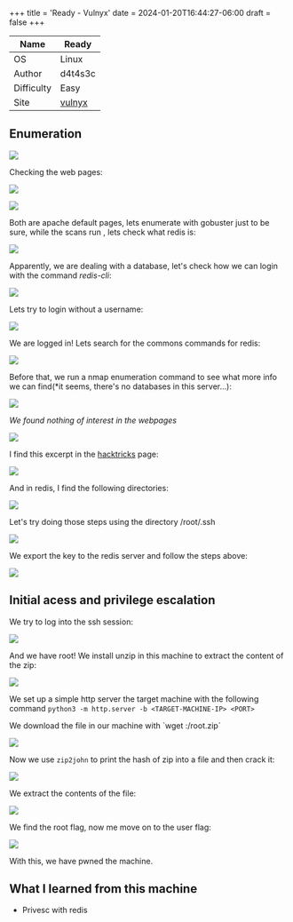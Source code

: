 +++
title = 'Ready - Vulnyx'
date = 2024-01-20T16:44:27-06:00
draft = false
+++

| Name       | Ready   |
| ---------- | ------- |
| OS         | Linux   |
| Author     | d4t4s3c |
| Difficulty | Easy    |
| Site           | [vulnyx](https://vulnyx.com)        |

## Enumeration

![](/locoweb/vulnyx/easy/ready/ready%20(1).png)

Checking the web pages:

![](locoweb/ready%20(2).png)

![](vulnyx/easy/ready/ready%20(3).png)

Both are apache default pages, lets enumerate with gobuster just to be sure, while the scans run , lets check what redis is:

![](vulnyx/easy/ready/ready%20(4).png)

Apparently, we are dealing with a database, let's check how we can login with the command *redis-cli*:

![](vulnyx/easy/ready/ready%20(5).png)

Lets try to login without a username:

![](vulnyx/easy/ready/ready%20(6).png)

We are logged in! Lets search for the commons commands for redis:

![](vulnyx/easy/ready/ready%20(7).png)

Before that, we run a nmap enumeration command to see what more info we can find(*it seems, there's no databases in this server...):

![](vulnyx/easy/ready/ready%20(8).png)

*We found nothing of interest in the webpages*

![](vulnyx/easy/ready/ready%20(9).png)

I find this excerpt in the [hacktricks](https://book.hacktricks.xyz/network-services-pentesting/6379-pentesting-redis#ssh) page:

![](vulnyx/easy/ready/ready%20(10).png)

And in redis, I find the following directories:

![](vulnyx/easy/ready/ready%20(11).png)

Let's try doing those steps using the directory /root/.ssh

![](vulnyx/easy/ready/ready%20(12).png)

We export the key to the redis server and follow the steps above:

![](vulnyx/easy/ready/ready%20(13).png)

## Initial acess and privilege escalation
We try to log into the ssh session:

![](vulnyx/easy/ready/ready%20(14).png)

And we have root! We install unzip in this machine to extract the content of the zip:

![](vulnyx/easy/ready/ready%20(15).png)

We set up a simple http server the target machine with the following command `python3 -m http.server -b <TARGET-MACHINE-IP> <PORT>`

We download the file in our machine with `wget <TARGET-MACHINE-IP>:<PORT>/root.zip´

![](vulnyx/easy/ready/ready%20(16).png)

Now we use `zip2john` to print the hash of zip into a file and then crack it:

![](vulnyx/easy/ready/ready%20(17).png)

We extract the contents of the file:

![](vulnyx/easy/ready/ready%20(18).png)

We find the root flag, now me move on to the user flag:

![](vulnyx/easy/ready/ready%20(19).png)

With this, we have pwned the machine.

## What I learned from this machine
- Privesc with redis
